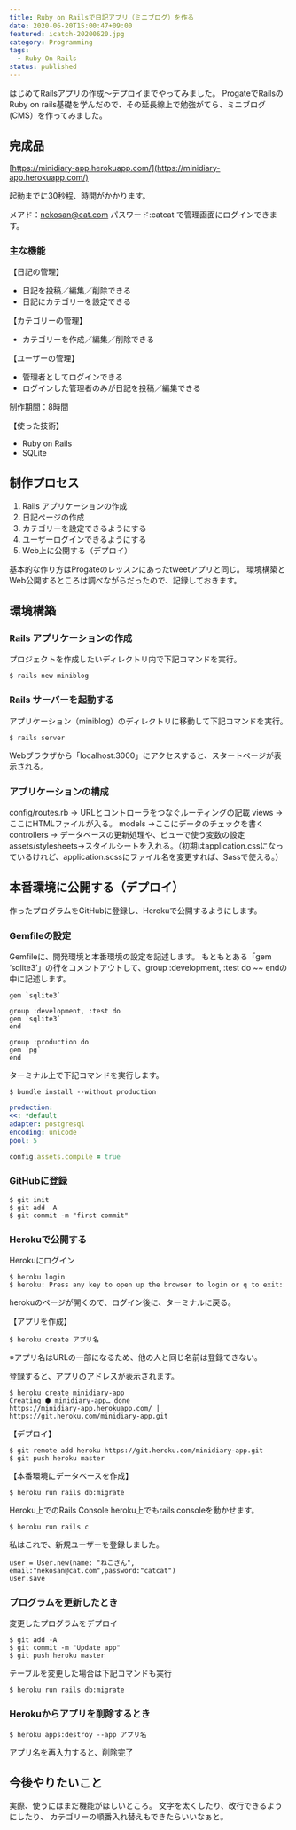 ```yaml
---
title: Ruby on Railsで日記アプリ（ミニブログ）を作る
date: 2020-06-20T15:00:47+09:00
featured: icatch-20200620.jpg
category: Programming
tags:
  - Ruby On Rails
status: published
---
```


はじめてRailsアプリの作成〜デプロイまでやってみました。
ProgateでRailsのRuby on rails基礎を学んだので、その延長線上で勉強がてら、ミニブログ(CMS）を作ってみました。

## 完成品
[https://minidiary-app.herokuapp.com/](https://minidiary-app.herokuapp.com/)

起動までに30秒程、時間がかかります。

メアド：nekosan@cat.com
パスワード:catcat
で管理画面にログインできます。

### 主な機能

【日記の管理】
- 日記を投稿／編集／削除できる
- 日記にカテゴリーを設定できる

【カテゴリーの管理】
- カテゴリーを作成／編集／削除できる

【ユーザーの管理】
* 管理者としてログインできる
* ログインした管理者のみが日記を投稿／編集できる

制作期間：8時間

 【使った技術】
* Ruby on Rails
* SQLite

## 制作プロセス

1. Rails アプリケーションの作成
2. 日記ページの作成
3. カテゴリーを設定できるようにする
4. ユーザーログインできるようにする
5. Web上に公開する（デプロイ）

基本的な作り方はProgateのレッスンにあったtweetアプリと同じ。
環境構築とWeb公開するところは調べながらだったので、記録しておきます。

## 環境構築

### Rails アプリケーションの作成

プロジェクトを作成したいディレクトリ内で下記コマンドを実行。

`$ rails new miniblog`

### Rails サーバーを起動する

アプリケーション（miniblog）のディレクトリに移動して下記コマンドを実行。

`$ rails server`

Webブラウザから「localhost:3000」にアクセスすると、スタートページが表示される。

### アプリケーションの構成

config/routes.rb → URLとコントローラをつなぐルーティングの記載
views → ここにHTMLファイルが入る。
models →ここにデータのチェックを書く
controllers → データベースの更新処理や、ビューで使う変数の設定
assets/stylesheets→スタイルシートを入れる。（初期はapplication.cssになっているけれど、application.scssにファイル名を変更すれば、Sassで使える。）

## 本番環境に公開する（デプロイ）

 作ったプログラムをGitHubに登録し、Herokuで公開するようにします。

### Gemfileの設定

Gemfileに、開発環境と本番環境の設定を記述します。
もともとある「gem ‘sqlite3’」の行をコメントアウトして、group :development, :test do ~~ endの中に記述します。

```
gem `sqlite3`

group :development, :test do
gem `sqlite3`
end

group :production do
gem `pg`
end
```

 ターミナル上で下記コマンドを実行します。

```
$ bundle install --without production
```

```Ruby:title=config/database.yml
production:
<<: *default
adapter: postgresql
encoding: unicode
pool: 5
```


```Ruby:title=test.config/environments/production.rb
config.assets.compile = true
```

### GitHubに登録

```
$ git init
$ git add -A
$ git commit -m "first commit"
```

### Herokuで公開する

Herokuにログイン
```
$ heroku login
$ heroku: Press any key to open up the browser to login or q to exit:
```

herokuのページが開くので、ログイン後に、ターミナルに戻る。

 【アプリを作成】
```
$ heroku create アプリ名
```

※アプリ名はURLの一部になるため、他の人と同じ名前は登録できない。

登録すると、アプリのアドレスが表示されます。

```
$ heroku create minidiary-app
Creating ⬢ minidiary-app… done
https://minidiary-app.herokuapp.com/ | https://git.heroku.com/minidiary-app.git
```

【デプロイ】

```
$ git remote add heroku https://git.heroku.com/minidiary-app.git
$ git push heroku master
```

 【本番環境にデータベースを作成】
```
$ heroku run rails db:migrate
```

Heroku上でのRails Console heroku上でもrails consoleを動かせます。

```
$ heroku run rails c
```

私はこれで、新規ユーザーを登録しました。
```
user = User.new(name: "ねこさん", email:"nekosan@cat.com",password:"catcat")
user.save
```

### プログラムを更新したとき

変更したプログラムをデプロイ

```
$ git add -A
$ git commit -m "Update app"
$ git push heroku master
```

テーブルを変更した場合は下記コマンドも実行

```
$ heroku run rails db:migrate
```


### Herokuからアプリを削除するとき

```
$ heroku apps:destroy --app アプリ名
```

アプリ名を再入力すると、削除完了


## 今後やりたいこと

実際、使うにはまだ機能がほしいところ。
文字を太くしたり、改行できるようにしたり、
カテゴリーの順番入れ替えもできたらいいなぁと。